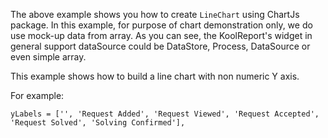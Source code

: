 The above example shows you how to create `LineChart` using ChartJs package. In this example, for purpose of chart demonstration only, we do use mock-up data from array. As you can see, the KoolReport's widget in general support dataSource could be DataStore, Process, DataSource or even simple array.

This example shows how to build a line chart with non numeric Y axis.

For example:

    yLabels = ['', 'Request Added', 'Request Viewed', 'Request Accepted', 'Request Solved', 'Solving Confirmed'],



